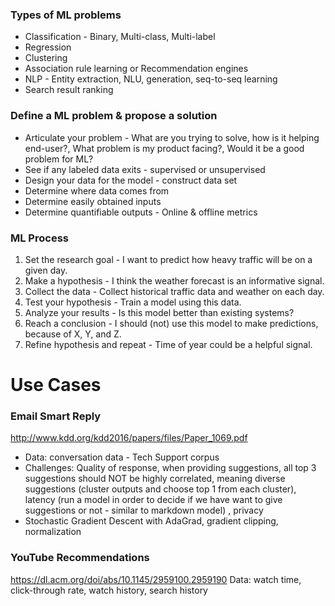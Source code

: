 ### Types of ML problems
* Classification - Binary, Multi-class, Multi-label
* Regression
* Clustering
* Association rule learning or Recommendation engines
* NLP - Entity extraction, NLU, generation, seq-to-seq learning
* Search result ranking

### Define a ML problem & propose a solution
* Articulate your problem - What are you trying to solve, how is it helping end-user?, What problem is my product facing?, Would it be a good problem for ML?
* See if any labeled data exits - supervised or unsupervised
* Design your data for the model - construct data set
* Determine where data comes from
* Determine easily obtained inputs
* Determine quantifiable outputs - Online & offline metrics

### ML Process
1. Set the research goal - I want to predict how heavy traffic will be on a given day.
2. Make a hypothesis -	I think the weather forecast is an informative signal.
3. Collect the data -	Collect historical traffic data and weather on each day.
4. Test your hypothesis -	Train a model using this data.
5. Analyze your results -	Is this model better than existing systems?
6. Reach a conclusion -	I should (not) use this model to make predictions, because of X, Y, and Z.
7. Refine hypothesis and repeat -	Time of year could be a helpful signal.


# Use Cases
### Email Smart Reply 
http://www.kdd.org/kdd2016/papers/files/Paper_1069.pdf
* Data: conversation data - Tech Support corpus
* Challenges: Quality of response, when providing suggestions, all top 3 suggestions should NOT be highly correlated, meaning diverse suggestions (cluster outputs and choose top 1 from each cluster), latency (run a model in order to decide if we have want to give suggestions or not - similar to markdown model) , privacy
* Stochastic Gradient Descent with AdaGrad, gradient clipping, normalization

### YouTube Recommendations
https://dl.acm.org/doi/abs/10.1145/2959100.2959190
Data: watch time, click-through rate, watch history, search history














